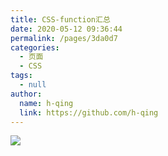 ```yaml
---
title: CSS-function汇总
date: 2020-05-12 09:36:44
permalink: /pages/3da0d7
categories: 
  - 页面
  - CSS
tags: 
  - null
author: 
  name: h-qing
  link: https://github.com/h-qing
---
```

![](https://cdn.jsdelivr.net/gh/h-qing/image_store/blog/20200512161232.jpg)
